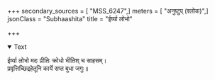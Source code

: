 +++
secondary_sources = [ "MSS_6247",]
meters = [ "अनुष्टुप् (श्लोक)",]
jsonClass = "Subhaashita"
title = "ईर्ष्या लोभो"

+++

<details open><summary>Text</summary>

ईर्ष्या लोभो मदः प्रीतिः क्रोधो भीतिश् च साहसम्।  
प्रवृत्तिच्छिद्रहेतूनि कार्ये सप्त बुधा जगुः॥
</details>
